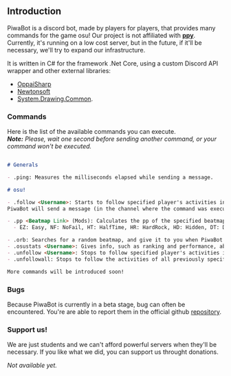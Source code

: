 ## Introduction

PiwaBot is a discord bot, made by players for players, that provides many commands for the game osu! Our project is not affiliated with [**ppy**](https://ppy.sh). Currently, it's running on a low cost server, but in the future, if it'll be necessary, we'll try to expand our infrastructure. 

It is written in C# for the framework .Net Core, using a custom Discord API wrapper and other external libraries:
* [OppaiSharp](https://github.com/HoLLy-HaCKeR/OppaiSharp)
* [Newtonsoft](https://github.com/JamesNK/Newtonsoft.Json)
* [System.Drawing.Common](https://www.nuget.org/packages/System.Drawing.Common/).

### Commands

Here is the list of the available commands you can execute. <br>
***Note:*** *Please, wait one second before sending another command, or your command won't be executed.*

```markdown

# Generals

- .ping: Measures the milliseconds elapsed while sending a message. 

# osu!

- .follow <Username>: Starts to follow specified player's activities in the current channel: 
PiwaBot will send a message (in the channel where the command was executed) when he'll get at least an S or more than 100 pp. It'll also send a message when there's a new profile's recent activity.

- .pp <Beatmap Link> (Mods): Calculates the pp of the specified beatmap. Optionally you can specify the mods writing them after the link, splitted by a space, using their codes:
  - EZ: Easy, NF: NoFail, HT: HalfTime, HR: HardRock, HD: Hidden, DT: DoubleTime, NC: NightCore, FL: Flashlight, SO: SpunOut

- .orb: Searches for a random beatmap, and give it to you when PiwaBot'll find one.
- .osustats <Username>: Gives info, such as ranking and performance, about a specified player.
- .unfollow <Username>: Stops to follow specified player's activities in the current channel.
- .unfollowall: Stops to follow the activities of all previously specified users in the current channel.

More commands will be introduced soon!
```

### Bugs

Because PiwaBot is currently in a beta stage, bug can often be encountered. You're are able to report them in the official github [repository](https://github.com/Alexs4v/PiwaBot/issues).

### Support us!

We are just students and we can't afford powerful servers when they'll be necessary. If you like what we did, you can support us throught donations. 

*Not available yet.*
